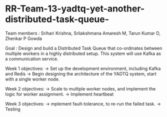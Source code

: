 # RR-Team-13-yadtq-yet-another-distributed-task-queue-

Team members : Srihari Krishna, Srilakshmana Amaresh M, Tarun Kumar D, Zhenkar P Gowda

Goal : Design and build a Distributed Task Queue that co-ordinates between multiple workers in a highly distributed setup. This system will use Kafka as a communication service.

Week 1 objectives:
-> Set up the development environment, including Kafka and Redis 
-> Begin designing the architecture of the YADTQ system, start with a single worker node.

Week 2 objectives:
-> Scale to multiple worker nodes, and implement the logic for worker assignment.
-> Implement heartbeat

Week 3 objectives:
-> mplement fault-tolerance, to re-run the failed task.
-> Testing
